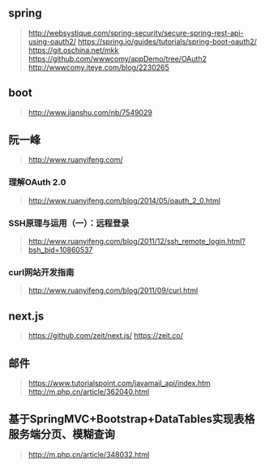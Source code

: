 ## spring
> http://websystique.com/spring-security/secure-spring-rest-api-using-oauth2/
> https://spring.io/guides/tutorials/spring-boot-oauth2/
> https://git.oschina.net/mkk
> https://github.com/wwwcomy/appDemo/tree/OAuth2
> http://wwwcomy.iteye.com/blog/2230265
## boot
> http://www.jianshu.com/nb/7549029
## 阮一峰
> http://www.ruanyifeng.com/
### 理解OAuth 2.0
> http://www.ruanyifeng.com/blog/2014/05/oauth_2_0.html
### SSH原理与运用（一）：远程登录
> http://www.ruanyifeng.com/blog/2011/12/ssh_remote_login.html?bsh_bid=10860537
### curl网站开发指南
> http://www.ruanyifeng.com/blog/2011/09/curl.html
## next.js
> https://github.com/zeit/next.js/
> https://zeit.co/
## 邮件
> https://www.tutorialspoint.com/javamail_api/index.htm
> http://m.php.cn/article/362040.html
## 基于SpringMVC+Bootstrap+DataTables实现表格服务端分页、模糊查询
> http://m.php.cn/article/348032.html
